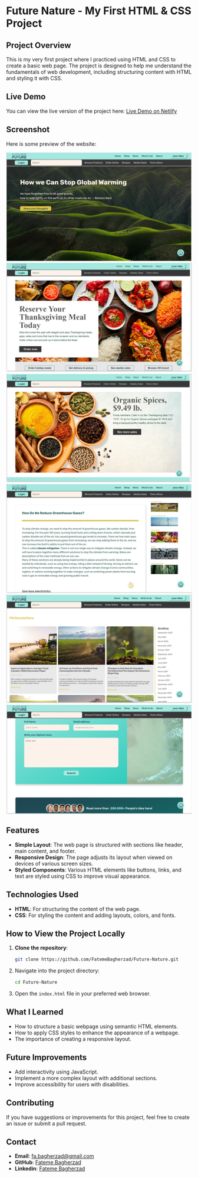 # Future Nature - My First HTML & CSS Project

## Project Overview

This is my very first project where I practiced using HTML and CSS to create a basic web page. The project is designed to help me understand the fundamentals of web development, including structuring content with HTML and styling it with CSS.

## Live Demo

You can view the live version of the project here: [Live Demo on Netlify](https://fateme-future-nature.netlify.app)

## Screenshot

Here is some preview of the website:

![future nature Screenshot1](screenshots/1.jpg)
![future nature Screenshot2](screenshots/2.jpg)
![future nature Screenshot3](screenshots/3.jpg)
![future nature Screenshot4](screenshots/4.jpg)
![future nature Screenshot5](screenshots/5.jpg)
![future nature Screenshot6](screenshots/6.jpg)

## Features

- **Simple Layout**: The web page is structured with sections like header, main content, and footer.
- **Responsive Design**: The page adjusts its layout when viewed on devices of various screen sizes.
- **Styled Components**: Various HTML elements like buttons, links, and text are styled using CSS to improve visual appearance.

## Technologies Used

- **HTML**: For structuring the content of the web page.
- **CSS**: For styling the content and adding layouts, colors, and fonts.

## How to View the Project Locally

1. **Clone the repository**:
   ```bash
   git clone https://github.com/FatemeBagherzad/Future-Nature.git
   ```
2. Navigate into the project directory:
   ```bash
   cd Future-Nature
   ```
3. Open the `index.html` file in your preferred web browser.

## What I Learned

- How to structure a basic webpage using semantic HTML elements.
- How to apply CSS styles to enhance the appearance of a webpage.
- The importance of creating a responsive layout.

## Future Improvements

- Add interactivity using JavaScript.
- Implement a more complex layout with additional sections.
- Improve accessibility for users with disabilities.

## Contributing

If you have suggestions or improvements for this project, feel free to create an issue or submit a pull request.

## Contact

- **Email**: fa.bagherzad@gmail.com
- **GitHub**: [Fateme Bagherzad](https://github.com/FatemeBagherzad)
- **Linkedin**: [Fateme Bagherzad](https://www.linkedin.com/in/fatemeh-bagherzad/)
